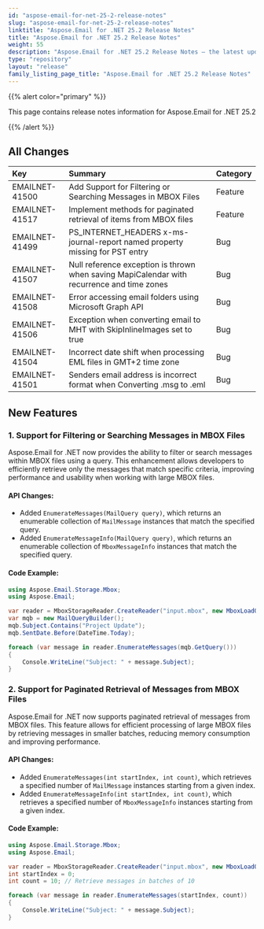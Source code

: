 ```yaml
---
id: "aspose-email-for-net-25-2-release-notes"
slug: "aspose-email-for-net-25-2-release-notes"
linktitle: "Aspose.Email for .NET 25.2 Release Notes"
title: "Aspose.Email for .NET 25.2 Release Notes"
weight: 55
description: "Aspose.Email for .NET 25.2 Release Notes – the latest updates and fixes."
type: "repository"
layout: "release"
family_listing_page_title: "Aspose.Email for .NET 25.2 Release Notes"
---
```


{{% alert color="primary" %}}

This page contains release notes information for Aspose.Email for .NET 25.2

{{% /alert %}}

## **All Changes**

|**Key**|**Summary**|**Category**|
| :- | :- | :- |
|EMAILNET-41500|Add Support for Filtering or Searching Messages in MBOX Files|Feature|
|EMAILNET-41517|Implement methods for paginated retrieval of items from MBOX files|Feature|
|EMAILNET-41499|PS_INTERNET_HEADERS x-ms-journal-report named property missing for PST entry|Bug|
|EMAILNET-41507|Null reference exception is thrown when saving MapiCalendar with recurrence and time zones|Bug|
|EMAILNET-41508|Error accessing email folders using Microsoft Graph API|Bug|
|EMAILNET-41506|Exception when converting email to MHT with SkipInlineImages set to true|Bug|
|EMAILNET-41504|Incorrect date shift when processing EML files in GMT+2 time zone|Bug|
|EMAILNET-41501|Senders email address is incorrect format when Converting .msg to .eml|Bug|


## New Features

### 1. Support for Filtering or Searching Messages in MBOX Files

Aspose.Email for .NET now provides the ability to filter or search messages within MBOX files using a query. This enhancement allows developers to efficiently retrieve only the messages that match specific criteria, improving performance and usability when working with large MBOX files.

#### API Changes:

- Added `EnumerateMessages(MailQuery query)`, which returns an enumerable collection of `MailMessage` instances that match the specified query.
- Added `EnumerateMessageInfo(MailQuery query)`, which returns an enumerable collection of `MboxMessageInfo` instances that match the specified query.

#### Code Example:

```csharp
using Aspose.Email.Storage.Mbox;
using Aspose.Email;

var reader = MboxStorageReader.CreateReader("input.mbox", new MboxLoadOptions());
var mqb = new MailQueryBuilder();
mqb.Subject.Contains("Project Update");
mqb.SentDate.Before(DateTime.Today);

foreach (var message in reader.EnumerateMessages(mqb.GetQuery()))
{
    Console.WriteLine("Subject: " + message.Subject);
}
```

### 2. Support for Paginated Retrieval of Messages from MBOX Files

Aspose.Email for .NET now supports paginated retrieval of messages from MBOX files. This feature allows for efficient processing of large MBOX files by retrieving messages in smaller batches, reducing memory consumption and improving performance.

#### API Changes:

- Added `EnumerateMessages(int startIndex, int count)`, which retrieves a specified number of `MailMessage` instances starting from a given index.
- Added `EnumerateMessageInfo(int startIndex, int count)`, which retrieves a specified number of `MboxMessageInfo` instances starting from a given index.

#### Code Example:

```csharp
using Aspose.Email.Storage.Mbox;
using Aspose.Email;

var reader = MboxStorageReader.CreateReader("input.mbox", new MboxLoadOptions());
int startIndex = 0;
int count = 10; // Retrieve messages in batches of 10

foreach (var message in reader.EnumerateMessages(startIndex, count))
{
    Console.WriteLine("Subject: " + message.Subject);
}


